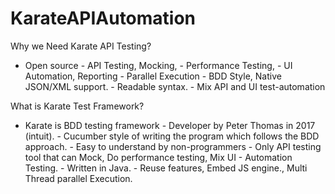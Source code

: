 # KarateAPIAutomation
Why we Need Karate API Testing?
- Open source - API Testing, Mocking, - Performance Testing, - UI Automation, Reporting - Parallel Execution - BDD Style, Native JSON/XML support. - Readable syntax. - Mix API and UI test-automation 


What is Karate Test Framework? 
- Karate is BDD testing framework - Developer by Peter Thomas in 2017 (intuit). - Cucumber style of writing the program which follows the BDD approach. - Easy to understand by non-programmers - Only API testing tool that can Mock, Do performance testing, Mix UI - Automation Testing. - Written in Java. - Reuse features, Embed JS engine., Multi Thread parallel Execution. 
